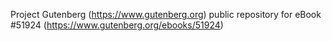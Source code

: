 Project Gutenberg (https://www.gutenberg.org) public repository for
eBook #51924 (https://www.gutenberg.org/ebooks/51924)
